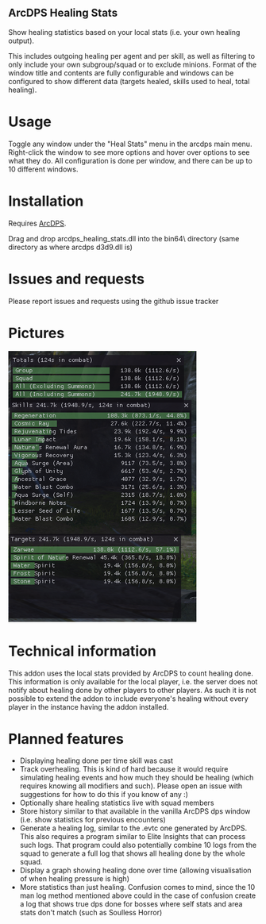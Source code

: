 ## ArcDPS Healing Stats
Show healing statistics based on your local stats (i.e. your own healing output).

This includes outgoing healing per agent and per skill, as well as filtering to only include your own subgroup/squad or to exclude minions. Format of the window title and contents are fully configurable and windows can be configured to show different data (targets healed, skills used to heal, total healing).

# Usage
Toggle any window under the "Heal Stats" menu in the arcdps main menu. Right-click the window to see more options and hover over options to see what they do. All configuration is done per window, and there can be up to 10 different windows.

# Installation
Requires [ArcDPS](https://www.deltaconnected.com/arcdps/).

Drag and drop arcdps_healing_stats.dll into the bin64\ directory (same directory as where arcdps d3d9.dll is)

# Issues and requests
Please report issues and requests using the github issue tracker

# Pictures
![Example](./Example.png)

# Technical information
This addon uses the local stats provided by ArcDPS to count healing done. This information is only available for the local player, i.e. the server does not notify about healing done by other players to other players. As such it is not possible to extend the addon to include everyone's healing without every player in the instance having the addon installed.

# Planned features
- Displaying healing done per time skill was cast
- Track overhealing. This is kind of hard because it would require simulating healing events and how much they should be healing (which requires knowing all modifiers and such). Please open an issue with suggestions for how to do this if you know of any :)
- Optionally share healing statistics live with squad members
- Store history similar to that available in the vanilla ArcDPS dps window (i.e. show statistics for previous encounters)
- Generate a healing log, similar to the .evtc one generated by ArcDPS. This also requires a program similar to Elite Insights that can process such logs. That program could also potentially combine 10 logs from the squad to generate a full log that shows all healing done by the whole squad.
- Display a graph showing healing done over time (allowing visualisation of when healing pressure is high)
- More statistics than just healing. Confusion comes to mind, since the 10 man log method mentioned above could in the case of confusion create a log that shows true dps done for bosses where self stats and area stats don't match (such as Soulless Horror)